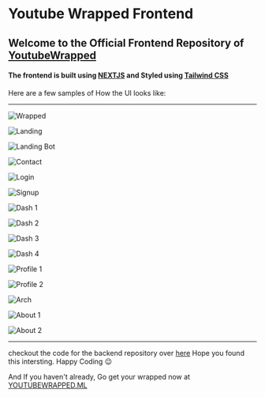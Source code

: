 # Youtube Wrapped Frontend

## Welcome to the Official Frontend Repository of [YoutubeWrapped](https://youtubewrapped.ml)

#### The frontend is built using [NEXTJS](https://nextjs.org/) and Styled using [Tailwind CSS](https://tailwindcss.com/)

Here are a few samples of How the UI looks like:

<hr/>

![Wrapped](https://github.com/BurhanuddinMerchant/youtube-wrapped/blob/main/readme_assets/wrapd.png?raw=true)

![Landing](https://github.com/BurhanuddinMerchant/youtube-wrapped/blob/main/readme_assets/landing.png?raw=true)

![Landing Bot](https://github.com/BurhanuddinMerchant/youtube-wrapped/blob/main/readme_assets/landing_bot.png?raw=true)

![Contact](https://github.com/BurhanuddinMerchant/youtube-wrapped/blob/main/readme_assets/contact.png?raw=true)

![Login](https://github.com/BurhanuddinMerchant/youtube-wrapped/blob/main/readme_assets/login.png?raw=true)

![Signup](https://github.com/BurhanuddinMerchant/youtube-wrapped/blob/main/readme_assets/signup.png?raw=true)

![Dash 1](https://github.com/BurhanuddinMerchant/youtube-wrapped/blob/main/readme_assets/dash1.png?raw=true)

![Dash 2](https://github.com/BurhanuddinMerchant/youtube-wrapped/blob/main/readme_assets/dash2.png?raw=true)

![Dash 3](https://github.com/BurhanuddinMerchant/youtube-wrapped/blob/main/readme_assets/dash3.png?raw=true)

![Dash 4](https://github.com/BurhanuddinMerchant/youtube-wrapped/blob/main/readme_assets/dash4.png?raw=true)

![Profile 1](https://github.com/BurhanuddinMerchant/youtube-wrapped/blob/main/readme_assets/profile1.png?raw=true)

![Profile 2](https://github.com/BurhanuddinMerchant/youtube-wrapped/blob/main/readme_assets/profile2.png?raw=true)

![Arch](https://github.com/BurhanuddinMerchant/youtube-wrapped/blob/main/readme_assets/arch.png?raw=true)

![About 1](https://github.com/BurhanuddinMerchant/youtube-wrapped/blob/main/readme_assets/about1.png?raw=true)

![About 2](https://github.com/BurhanuddinMerchant/youtube-wrapped/blob/main/readme_assets/about2.png?raw=true)

<hr/>

checkout the code for the backend repository over [here](https://github.com/BurhanuddinMerchant/youtube-wrapped-server)
Hope you found this intersting. Happy Coding :wink:

And If you haven't already, Go get your wrapped now at [YOUTUBEWRAPPED.ML](https://youtubewrapped.ml)

